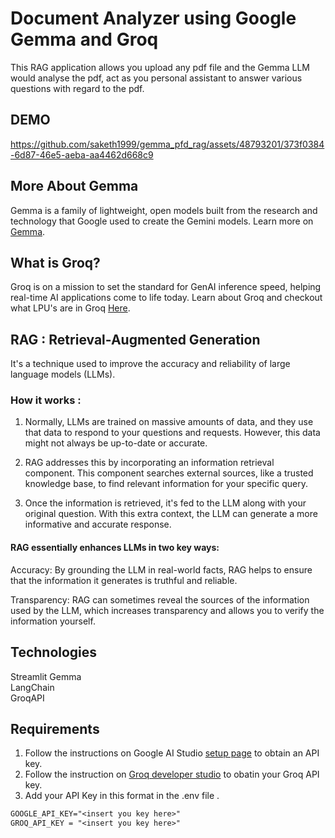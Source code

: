 # Document Analyzer using Google Gemma and Groq 

This RAG application allows you upload any pdf file and the Gemma LLM would analyse the pdf, act as you personal assistant to answer various
questions with regard to the pdf.

## DEMO

https://github.com/saketh1999/gemma_pfd_rag/assets/48793201/373f0384-6d87-46e5-aeba-aa4462d668c9


## More About Gemma
Gemma is a family of lightweight, open models built from the research and technology that Google used to create the Gemini models.
Learn more on [Gemma](https://ai.google.dev/gemma).

## What is Groq?
Groq is on a mission to set the standard for GenAI inference speed, helping real-time AI applications come to life today.
Learn about Groq and checkout what LPU's are in Groq [Here](https://wow.groq.com/why-groq/).

## RAG : Retrieval-Augmented Generation
It's a technique used to improve the accuracy and reliability of large language models (LLMs).

### How it works : 
1. Normally, LLMs are trained on massive amounts of data, and they use that data to respond to your questions and requests. However, this data might not always be up-to-date or accurate.

2. RAG addresses this by incorporating an information retrieval component. This component searches external sources, like a trusted knowledge base, to find relevant information for your specific query.

3. Once the information is retrieved, it's fed to the LLM along with your original question. With this extra context, the LLM can generate a more informative and accurate response.

#### RAG essentially enhances LLMs in two key ways:

Accuracy: By grounding the LLM in real-world facts, RAG helps to ensure that the information it generates is truthful and reliable.

Transparency: RAG can sometimes reveal the sources of the information used by the LLM, which increases transparency and allows you to verify the information yourself.

## Technologies

Streamlit 
Gemma      
LangChain  
GroqAPI   

## Requirements

1. Follow the instructions on Google AI Studio [setup page](https://makersuite.google.com/app/apikey) to obtain an API key.
2. Follow the instruction on [Groq developer studio](https://console.groq.com/playground) to obatin your Groq API key.
3. Add your API Key in this format in the .env file .

```txt
GOOGLE_API_KEY="<insert you key here>"
GROQ_API_KEY = "<insert you key here>"
```

